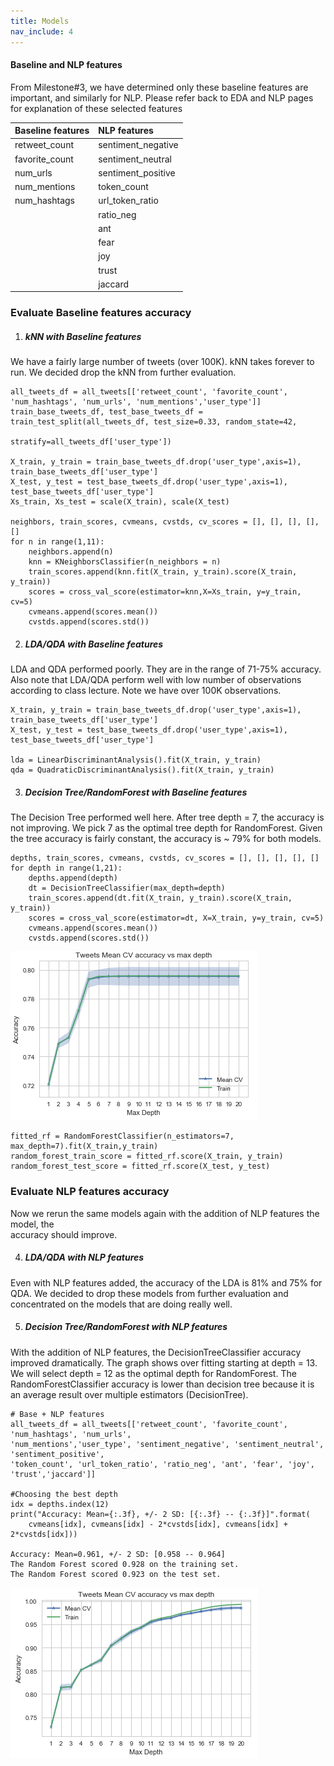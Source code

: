 ```yaml
---
title: Models
nav_include: 4
---
```


#### Baseline and NLP features

From Milestone#3, we have determined only these baseline features are important, and similarly for NLP. Please refer
back to EDA and NLP pages for explanation of these selected features

|Baseline features|NLP features| 
|:----------------|:-----------|
|retweet_count|sentiment_negative|
|favorite_count|sentiment_neutral|
|num_urls|sentiment_positive|
|num_mentions|token_count|
|num_hashtags|url_token_ratio|
| |ratio_neg|
| |ant|
| |fear|
| |joy|
| |trust|
| |jaccard|

### Evaluate Baseline features accuracy

1. ##### kNN with Baseline features
We have a fairly large number of tweets (over 100K). kNN takes forever to run. We decided drop the kNN from further evaluation.  

```
all_tweets_df = all_tweets[['retweet_count', 'favorite_count', 'num_hashtags', 'num_urls', 'num_mentions','user_type']]
train_base_tweets_df, test_base_tweets_df = train_test_split(all_tweets_df, test_size=0.33, random_state=42,
                                                              stratify=all_tweets_df['user_type'])

X_train, y_train = train_base_tweets_df.drop('user_type',axis=1), train_base_tweets_df['user_type']
X_test, y_test = test_base_tweets_df.drop('user_type',axis=1), test_base_tweets_df['user_type']
Xs_train, Xs_test = scale(X_train), scale(X_test)

neighbors, train_scores, cvmeans, cvstds, cv_scores = [], [], [], [], []
for n in range(1,11):
    neighbors.append(n)
    knn = KNeighborsClassifier(n_neighbors = n)
    train_scores.append(knn.fit(X_train, y_train).score(X_train, y_train))
    scores = cross_val_score(estimator=knn,X=Xs_train, y=y_train, cv=5)
    cvmeans.append(scores.mean())
    cvstds.append(scores.std())
```

2. ##### LDA/QDA with Baseline features
LDA and QDA performed poorly. They are in the range of 71-75% accuracy. Also note that LDA/QDA perform well with 
low number of observations according to class lecture. Note we have over 100K observations.

```
X_train, y_train = train_base_tweets_df.drop('user_type',axis=1), train_base_tweets_df['user_type']
X_test, y_test = test_base_tweets_df.drop('user_type',axis=1), test_base_tweets_df['user_type']

lda = LinearDiscriminantAnalysis().fit(X_train, y_train)
qda = QuadraticDiscriminantAnalysis().fit(X_train, y_train)
```

3. ##### Decision Tree/RandomForest with Baseline features
The Decision Tree performed well here. After tree depth = 7, the accuracy is not improving.
We pick 7 as the optimal tree depth for RandomForest. Given the tree accuracy is fairly
constant, the accuracy is ~ 79% for both models.

```
depths, train_scores, cvmeans, cvstds, cv_scores = [], [], [], [], []
for depth in range(1,21):
    depths.append(depth)
    dt = DecisionTreeClassifier(max_depth=depth)
    train_scores.append(dt.fit(X_train, y_train).score(X_train, y_train))
    scores = cross_val_score(estimator=dt, X=X_train, y=y_train, cv=5)
    cvmeans.append(scores.mean())
    cvstds.append(scores.std())
```
![Decision Tree with Baseline features](image/dt_baseline.PNG)

```
fitted_rf = RandomForestClassifier(n_estimators=7, max_depth=7).fit(X_train,y_train)
random_forest_train_score = fitted_rf.score(X_train, y_train)
random_forest_test_score = fitted_rf.score(X_test, y_test)
```

### Evaluate NLP features accuracy
Now we rerun the same models again with the addition of NLP features the model, the  
accuracy should improve.

4. ##### LDA/QDA with NLP features
Even with NLP features added, the accuracy of the LDA is 81% and 75% for QDA. We decided to drop
these models from further evaluation and concentrated on the models that are doing really well.

5. ##### Decision Tree/RandomForest with NLP features

With the addition of NLP features, the DecisionTreeClassifier accuracy improved dramatically.
The graph shows over fitting starting at depth = 13. We will select depth = 12 as the optimal
depth for RandomForest. The RandomForestClassifier accuracy is lower than decision tree because it
is an average result over multiple estimators (DecisionTree).  

```
# Base + NLP features
all_tweets_df = all_tweets[['retweet_count', 'favorite_count', 'num_hashtags', 'num_urls',
'num_mentions','user_type', 'sentiment_negative', 'sentiment_neutral', 'sentiment_positive',
'token_count', 'url_token_ratio', 'ratio_neg', 'ant', 'fear', 'joy', 'trust','jaccard']]

#Choosing the best depth
idx = depths.index(12)
print("Accuracy: Mean={:.3f}, +/- 2 SD: [{:.3f} -- {:.3f}]".format(
    cvmeans[idx], cvmeans[idx] - 2*cvstds[idx], cvmeans[idx] + 2*cvstds[idx]))

Accuracy: Mean=0.961, +/- 2 SD: [0.958 -- 0.964]   
The Random Forest scored 0.928 on the training set.
The Random Forest scored 0.923 on the test set.
```                            

![DT with NLP](image/dt_nlp.PNG)
